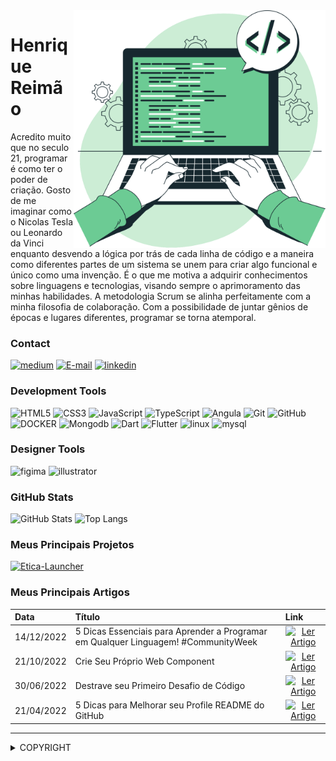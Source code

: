 <img align="right" alt="Developer vector created by storyset - www.freepik.com" height="380" src="https://raw.githubusercontent.com/HenriqueReimao/Imagens/9d51eefa0a94033884a338dd876eab85d662948e/Vetor/computador/hand-coding-concept-illustration.svg">

# Henrique Reimão

Acredito muito que no seculo 21, programar é como ter o poder de criação. Gosto de me imaginar como o Nicolas Tesla ou Leonardo da Vinci enquanto desvendo a lógica por trás de cada linha de código e a maneira como diferentes partes de um sistema se unem para criar algo funcional e único como uma invenção. É o que me motiva a adquirir conhecimentos sobre linguagens e tecnologias, visando sempre o aprimoramento das minhas habilidades. A metodologia Scrum se alinha perfeitamente com a minha filosofia de colaboração. Com a possibilidade de juntar gênios de épocas e lugares diferentes, programar se torna atemporal.

### Contact

[![medium](https://img.shields.io/badge/meu%20_perfil_medium-091418?style=for-the-badge)](https://medium.com/@henrique.reimao.dev)
[![E-mail](https://img.shields.io/badge/Email-75DBA0?style=for-the-badge&logo=microsoft-outlook&logoColor=091418)](mailto:henrique.reimao.dev@gmail.com)
[![linkedin](https://img.shields.io/badge/linkedin-75DBA0?style=for-the-badge&logo=linkedin&logoColor=091418)](https://www.linkedin.com/)

### Development Tools

![HTML5](https://img.shields.io/badge/HTML%205-091418?style=for-the-badge&logo=html5&logoColor=75DBA0)
![CSS3](https://img.shields.io/badge/CSS3-75DBA0?style=for-the-badge&logo=css3&logoColor=091418)
![JavaScript](https://img.shields.io/badge/javascript-091418?style=for-the-badge&logo=javascript&logoColor=75DBA0)
![TypeScript](https://img.shields.io/badge/typescript-75DBA0?style=for-the-badge&logo=typescript&logoColor=091418)
![Angula](https://img.shields.io/badge/angular-091418?style=for-the-badge&logo=angular&logoColor=75DBA0)
![Git](https://img.shields.io/badge/Git-75DBA0?style=for-the-badge&logo=git&logoColor=091418)
![GitHub](https://img.shields.io/badge/git_hub-091418?style=for-the-badge&logo=github&logoColor=75DBA0)
![DOCKER](https://img.shields.io/badge/docker-75DBA0?style=for-the-badge&logo=docker&logoColor=091418)
![Mongodb](https://img.shields.io/badge/Mongodb-091418?style=for-the-badge&logo=Mongodb&logoColor=75DBA0)
![Dart](https://img.shields.io/badge/dart-75DBA0?style=for-the-badge&logo=dart&logoColor=091418)
![Flutter](https://img.shields.io/badge/flutter-091418?style=for-the-badge&logo=flutter&logoColor=75DBA0)
![linux](https://img.shields.io/badge/linux-75DBA0?style=for-the-badge&logo=linux&logoColor=091418)
![mysql](https://img.shields.io/badge/mysql-091418?style=for-the-badge&logo=mysql&logoColor=75DBA0)
###  Designer Tools
![figima](https://img.shields.io/badge/figima-75DBA0?style=for-the-badge&logo=figma&logoColor=091418)
![illustrator](https://img.shields.io/badge/illustrator-75DBA0?style=for-the-badge&logo=adobe-illustrator&logoColor=091418)

### GitHub Stats

![GitHub Stats](https://github-readme-stats.vercel.app/api?username=HenriqueReimao&theme=transparent&bg_color=091418&border_color=091418&show_icons=true&icon_color=091418&title_color=75DBA0&text_color=FFF)
![Top Langs](https://github-readme-stats-git-masterrstaa-rickstaa.vercel.app/api/top-langs/?username=HenriqueReimao&layout=compact&bg_color=091418&border_color=091418&title_color=75DBA0&text_color=fff)

### Meus Principais  Projetos

[![Etica-Launcher](https://github-readme-stats.vercel.app/api/pin/?username=henriquereimao&repo=etica_launcher&bg_color=091418&border_color=091418&show_icons=true&icon_color=091418&title_color=75DBA0&text_color=fff)](https://github.com/HenriqueReimao/Etica-Launcher)

### Meus Principais Artigos

<table>
  <thead>
    <tr align="left">
      <th>Data</th>
      <th>Título</th>
      <th>Link</th>
    </tr>
  </thead>
  <tbody align="left">
    <tr>
      <td>14/12/2022</td>
      <td>5 Dicas Essenciais para Aprender a Programar em Qualquer Linguagem! #CommunityWeek</td>
      <td align="center">
        <a href="https://web.dio.me/articles/5-dicas-essenciais-para-aprender-a-programar-em-qualquer-linguagem-communityweek">
           <img align="center" alt="Ler Artigo" src="https://img.shields.io/badge/Ler%20Artigo-75DBA0?style=for-the-badge">
        </a>
      </td>
    </tr>
    <tr>
      <td>21/10/2022</td>
      <td>Crie Seu Próprio Web Component</td>
      <td align="center">
        <a href="https://web.dio.me/articles/crie-seu-proprio-web-component">
           <img align="center" alt="Ler Artigo" src="https://img.shields.io/badge/Ler%20Artigo-091418?style=for-the-badge">
        </a>
      </td>
    </tr>
    <tr>
      <td>30/06/2022</td>
      <td>Destrave seu Primeiro Desafio de Código</td>
      <td align="center">
        <a href="https://web.dio.me/articles/destrave-seu-primeiro-desafio-de-codigo">
           <img align="center" alt="Ler Artigo" src="https://img.shields.io/badge/Ler%20Artigo-75DBA0?style=for-the-badge">
        </a>
      </td>
    </tr>
    <tr>
      <td>21/04/2022</td>
      <td>5 Dicas para Melhorar seu Profile README do GitHub</td>
      <td align="center">
        <a href="https://web.dio.me/articles/5-dicas-para-melhorar-o-readme-do-seu-perfil-no-github">
           <img align="center" alt="Ler Artigo" src="https://img.shields.io/badge/Ler%20Artigo-091418?style=for-the-badge">
        </a>
      </td>
    </tr>
  </tbody>
  <tfoot></tfoot>
</table>

---
<details align="left">
  <summary>COPYRIGHT<h1></h1></summary>
  - hand-coding-concept-illustration
  <a href="https://www.freepik.com/free-vector/hand-coding-concept-illustration_21864184.htm#query=developer&position=41&from_view=keyword&track=sph#position=41&query=developer">Image by storyset</a> on Freepik
